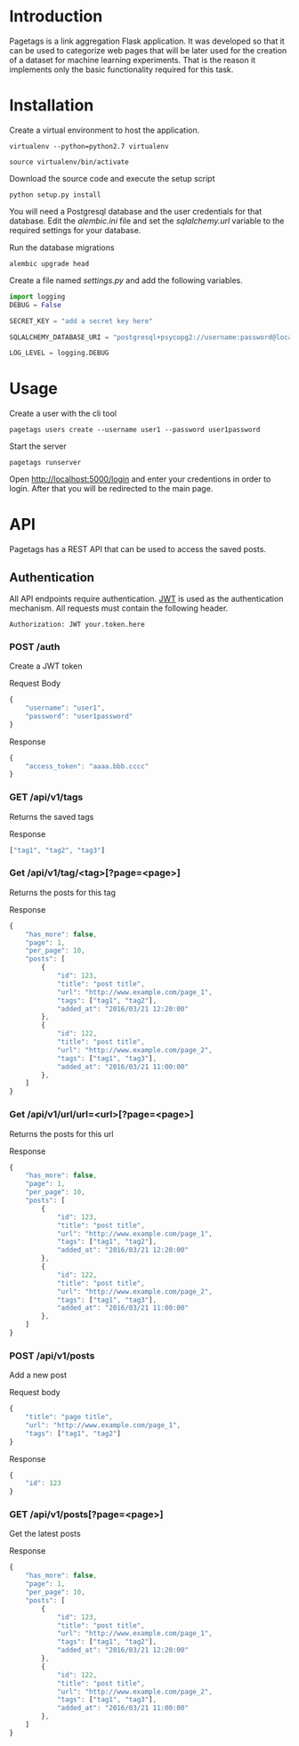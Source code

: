 # Introduction

Pagetags is a link aggregation Flask application. It was developed so that it
can be used to categorize web pages that will be later used for the creation of
a dataset for machine learning experiments. That is the reason it implements
only the basic functionality required for this task.

# Installation

Create a virtual environment to host the application.

```
virtualenv --python=python2.7 virtualenv

source virtualenv/bin/activate
```

Download the source code and execute the setup script

```
python setup.py install
```

You will need a Postgresql database and the user credentials for that database.
Edit the *alembic.ini* file and set the *sqlalchemy.url* variable to the required
settings for your database.

Run the database migrations

```
alembic upgrade head
```

Create a file named *settings.py* and add the following variables.

```python
import logging
DEBUG = False

SECRET_KEY = "add a secret key here"

SQLALCHEMY_DATABASE_URI = "postgresql+psycopg2://username:password@localhost/pagetags"

LOG_LEVEL = logging.DEBUG
```

# Usage

Create a user with the cli tool

```
pagetags users create --username user1 --password user1password
```

Start the server

```
pagetags runserver
```

Open [http://localhost:5000/login](http://localhost:5000/login) and enter your credentions
in order to login. After that you will be redirected to the main page.

# API

Pagetags has a REST API that can be used to access the saved posts.

## Authentication

All API endpoints require authentication. [JWT](https://jwt.io/) is used as the
authentication mechanism. All requests must contain the following header.

```
Authorization: JWT your.token.here
```


### POST /auth

Create a JWT token

Request Body

```javascript
{
    "username": "user1",
    "password": "user1password"
}
```

Response
```javascript
{
    "access_token": "aaaa.bbb.cccc"
}
```

### GET /api/v1/tags

Returns the saved tags

Response

```javascript
["tag1", "tag2", "tag3"]
```

### Get /api/v1/tag/\<tag\>[?page=\<page\>]

Returns the posts for this tag

Response

```javascript
{
    "has_more": false,
    "page": 1,
    "per_page": 10,
    "posts": [
        {
            "id": 123,
            "title": "post title",
            "url": "http://www.example.com/page_1",
            "tags": ["tag1", "tag2"],
            "added_at": "2016/03/21 12:20:00"
        },
        {
            "id": 122,
            "title": "post title",
            "url": "http://www.example.com/page_2",
            "tags": ["tag1", "tag3"],
            "added_at": "2016/03/21 11:00:00"
        },
    ] 
}
```

### Get /api/v1/url/url=\<url\>[?page=\<page\>]

Returns the posts for this url

Response

```javascript
{
    "has_more": false,
    "page": 1,
    "per_page": 10,
    "posts": [
        {
            "id": 123,
            "title": "post title",
            "url": "http://www.example.com/page_1",
            "tags": ["tag1", "tag2"],
            "added_at": "2016/03/21 12:20:00"
        },
        {
            "id": 122,
            "title": "post title",
            "url": "http://www.example.com/page_2",
            "tags": ["tag1", "tag3"],
            "added_at": "2016/03/21 11:00:00"
        },
    ] 
}
```

### POST /api/v1/posts

Add a new post

Request body

```javascript
{
    "title": "page title",
    "url": "http://www.example.com/page_1",
    "tags": ["tag1", "tag2"]
}
```

Response

```javascript
{
    "id": 123
}
```

### GET /api/v1/posts[?page=\<page\>]

Get the latest posts

Response

```javascript
{
    "has_more": false,
    "page": 1,
    "per_page": 10,
    "posts": [
        {
            "id": 123,
            "title": "post title",
            "url": "http://www.example.com/page_1",
            "tags": ["tag1", "tag2"],
            "added_at": "2016/03/21 12:20:00"
        },
        {
            "id": 122,
            "title": "post title",
            "url": "http://www.example.com/page_2",
            "tags": ["tag1", "tag3"],
            "added_at": "2016/03/21 11:00:00"
        },
    ] 
}
```
